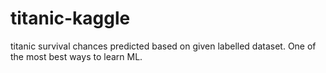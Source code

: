 # titanic-kaggle
titanic survival chances predicted based on given labelled dataset. One of the most best ways to learn ML. 
